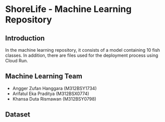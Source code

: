 # ShoreLife - Machine Learning Repository

## Introduction
In the machine learning repository, it consists of a model containing 10 fish classes. In addition, there are files used for the deployment process using Cloud Run.

## Machine Learning Team
- Angger Zufan Hanggara (M312BSY1734)
- Arifatul Eka Praditya (M312BSX0774)
- Khansa Duta Rismawan  (M312BSY0798)

## Dataset
